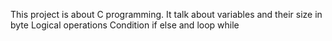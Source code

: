 This project is  about C programming.
It talk about variables and their size in byte
Logical operations
Condition if else and loop while

